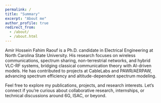 ```yaml
---
permalink: /
title: "Summary"
excerpt: "About me"
author_profile: true
redirect_from: 
  - /about/
  - /about.html
---
```


Amir Hossein Fahim Raouf is a Ph.D. candidate in Electrical Engineering at North Carolina State University. His research focuses on wireless communications, spectrum sharing, non-terrestrial networks, and hybrid VLC-RF systems, bridging classical communication theory with AI-driven models. He has contributed to projects at CableLabs and PAWR/AERPAW, advancing spectrum efficiency and altitude-dependent spectrum modeling.

Feel free to explore my publications, projects, and research interests. Let’s connect if you’re curious about collaborative research, internships, or technical discussions around 6G, ISAC, or beyond.
